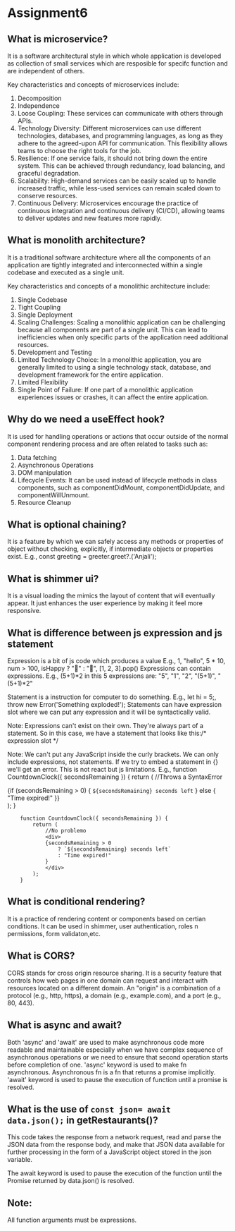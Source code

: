# Assignment6 

## What is microservice?
 It is a software architectural style in which whole application is developed as collection of small services which are resposible for specifc function and are independent of others.
 
 Key characteristics and concepts of microservices include:
 1. Decomposition
 2. Independence
 3. Loose Coupling:  These services can communicate with others through APIs.
 4. Technology Diversity: Different microservices can use different technologies, databases, and programming languages, as long as they adhere to the agreed-upon API for communication. This flexibility allows teams to choose the right tools for the job.
 5. Resilience: If one service fails, it should not bring down the entire system. This can be achieved through redundancy, load balancing, and graceful degradation.
 6. Scalability: High-demand services can be easily scaled up to handle increased traffic, while less-used services can remain scaled down to conserve resources.
 7. Continuous Delivery: Microservices encourage the practice of continuous integration and continuous delivery (CI/CD), allowing teams to deliver updates and new features more rapidly.

## What is monolith architecture?
 It is a traditional software architecture where all the components of an application are tightly integrated and interconnected within a single codebase and executed as a single unit.

 Key characteristics and concepts of a monolithic architecture include:
 1. Single Codebase
 2. Tight Coupling
 3. Single Deployment
 4. Scaling Challenges: Scaling a monolithic application can be challenging because all components are part of a single unit. This can lead to inefficiencies when only specific parts of the application need additional resources.
 5. Development and Testing
 6. Limited Technology Choice: In a monolithic application, you are generally limited to using a single technology stack, database, and development framework for the entire application.
 7. Limited Flexibility
 8. Single Point of Failure: If one part of a monolithic application experiences issues or crashes, it can affect the entire application.


## Why do we need a useEffect hook?
 It is used for handling operations or actions that occur outside of the normal component rendering process and are often related to tasks such as:
 1. Data fetching
 2. Asynchronous Operations
 3. DOM manipulation
 4. Lifecycle Events: It can be used instead of lifecycle methods in class components, such as componentDidMount, componentDidUpdate, and componentWillUnmount.
 5. Resource Cleanup

## What is optional chaining?
 It is a feature by which we can safely access any methods or properties of object without checking, explicitly, if intermediate objects or properties exist.
 E.g., const greeting = greeter.greet?.('Anjali');

## What is shimmer ui?
 It is a visual loading the mimics the layout of content that will eventually appear. It just enhances the user experience by making it feel more responsive.

## What is difference between js expression and js statement
 Expression is a bit of js code which produces a value
 E.g., 1, "hello", 5 * 10, num > 100, isHappy ? "🙂" : "🙁", [1, 2, 3].pop()
 Expressions can contain expressions.
 E.g., (5+1)*2 
       in this 5 expressions are: "5", "1", "2", "(5+1)", "(5+1)*2"
                
 Statement is a instruction for computer to do something.
 E.g., let hi = 5;, throw new Error('Something exploded!');
 Statements can have expression slot where we can put any expression and it will be syntactically valid.

 Note: Expressions can't exist on their own. They're always part of a statement. So in this case, we have a statement that looks like this:/* expression slot */

 Note: We can't put any JavaScript inside the curly brackets. We can only include expressions, not statements. If we try to embed a statement in {} we'll get an error. This is not react but js limitations.
 E.g., function CountdownClock({ secondsRemaining }) {
        return (
                //Throws a SyntaxError
                <div>
                {if (secondsRemaining > 0) {
                    `${secondsRemaining} seconds left`
                } else {
                    "Time expired!"
                }}
                </div>
            );
        }

        function CountdownClock({ secondsRemaining }) {
            return (
                //No problemo
                <div>
                {secondsRemaining > 0
                    ? `${secondsRemaining} seconds left`
                    : "Time expired!"
                }
                </div>
            );
        }

## What is conditional rendering?
 It is a practice of rendering content or components based on certian conditions.
 It can be used in shimmer, user authentication, roles n permissions, form validaton,etc.

## What is CORS?
 CORS stands for cross origin resource sharing. It is a security feature that controls how web pages in one domain can request and interact with resources located on a different domain.
 An "origin" is a combination of a protocol (e.g., http, https), a domain (e.g., example.com), and a port (e.g., 80, 443).

## What is async and await?
 Both 'async' and 'await' are used to make asynchronous code more readable and maintainable especially when we have complex sequence of asynchronous operations or we need to ensure that second operation starts before completion of one.
 'async' keyword is used to make fn asynchronous. Asynchronous fn is a fn that returns a promise implicitly.
 'await' keyword is used to pause the execution of function until a promise is resolved.

## What is the use of `const json= await data.json();` in getRestaurants()?
 This code takes the response from a network request, read and parse the JSON data from the response body, and make that JSON data available for further processing in the form of a JavaScript object stored in the json variable.

 The await keyword is used to pause the execution of the function until the Promise returned by data.json() is resolved. 

## Note:
 All function arguments must be expressions. 